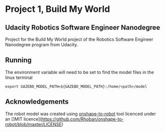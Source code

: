 # Project 1, Build My World
## Udacity Robotics Software Engineer Nanodegree
Project for the Build My World project of the Robotics Software Engineer Nanodegree program from Udacity.

## Running
The environment variable will need to be set to find the model files in the linux terminal
```
export GAZEBO_MODEL_PATH=${GAZEBO_MODEL_PATH}:/home/<path>/model

```

## Acknowledgements
The robot model was created using [onshape-to-robot](https://github.com/Rhoban/onshape-to-robot) tool licenced under an []MIT licence](https://github.com/Rhoban/onshape-to-robot/blob/master/LICENSE)
